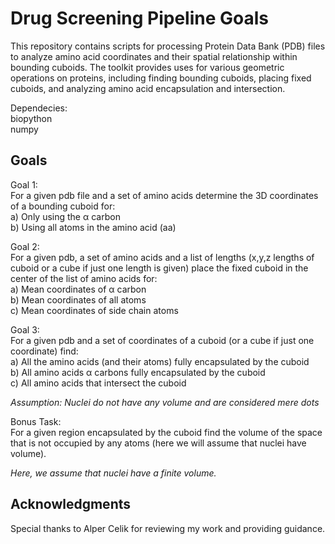# Drug Screening Pipeline Goals

This repository contains scripts for processing Protein Data Bank (PDB) files to analyze amino acid coordinates and their spatial relationship within bounding cuboids. The toolkit provides uses for various geometric operations on proteins, including finding bounding cuboids, placing fixed cuboids, and analyzing amino acid encapsulation and intersection. 

Dependecies:  
biopython  
numpy

## Goals

Goal 1:\
For a given pdb file and a set of amino acids determine the 3D coordinates of a bounding cuboid for:  
a) Only using the α carbon  
b) Using all atoms in the amino acid (aa) 

Goal 2:\
For a given pdb, a set of amino acids and a list of lengths (x,y,z lengths of cuboid or a cube if just one length is given) place the fixed cuboid in the center of the list of amino acids for:  
a) Mean coordinates of α carbon  
b) Mean coordinates of all atoms  
c) Mean coordinates of side chain atoms 

Goal 3:  
For a given pdb and a set of coordinates of a cuboid (or a cube if just one coordinate) find:  
a) All the amino acids (and their atoms) fully encapsulated by the cuboid  
b) All amino acids α carbons fully encapsulated by the cuboid   
c) All amino acids that intersect the cuboid 

_Assumption: Nuclei do not have any volume and are considered mere dots_

Bonus Task:  
For a given region encapsulated by the cuboid find the volume of the space that is not occupied by any atoms (here we will assume that nuclei have volume).  

_Here, we assume that nuclei have a finite volume._

## Acknowledgments  
Special thanks to Alper Celik for reviewing my work and providing guidance.

